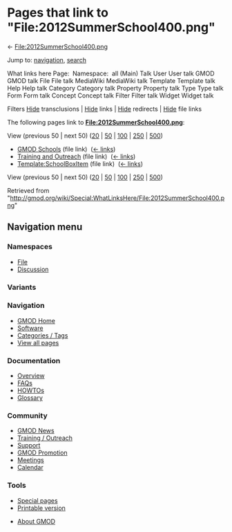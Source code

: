 <div id="mw-page-base" class="noprint">

</div>

<div id="mw-head-base" class="noprint">

</div>

<div id="content" class="mw-body" role="main">

<span id="top"></span>

<div id="mw-js-message" style="display:none;">

</div>



# <span dir="auto">Pages that link to "File:2012SummerSchool400.png"</span>

<div id="bodyContent">

<div id="contentSub">

←
[File:2012SummerSchool400.png](/wiki/File:2012SummerSchool400.png "File:2012SummerSchool400.png")

</div>

<div id="jump-to-nav" class="mw-jump">

Jump to: [navigation](#mw-navigation), [search](#p-search)

</div>

<div id="mw-content-text">

What links here Page:  Namespace:  all (Main) Talk User User talk GMOD
GMOD talk File File talk MediaWiki MediaWiki talk Template Template talk
Help Help talk Category Category talk Property Property talk Type Type
talk Form Form talk Concept Concept talk Filter Filter talk Widget
Widget talk

Filters
[Hide](/mediawiki/index.php?title=Special:WhatLinksHere/File:2012SummerSchool400.png&hidetrans=1 "Special:WhatLinksHere/File:2012SummerSchool400.png")
transclusions \|
[Hide](/mediawiki/index.php?title=Special:WhatLinksHere/File:2012SummerSchool400.png&hidelinks=1 "Special:WhatLinksHere/File:2012SummerSchool400.png")
links \|
[Hide](/mediawiki/index.php?title=Special:WhatLinksHere/File:2012SummerSchool400.png&hideredirs=1 "Special:WhatLinksHere/File:2012SummerSchool400.png")
redirects \|
[Hide](/mediawiki/index.php?title=Special:WhatLinksHere/File:2012SummerSchool400.png&hideimages=1 "Special:WhatLinksHere/File:2012SummerSchool400.png")
file links

The following pages link to
**[File:2012SummerSchool400.png](/wiki/File:2012SummerSchool400.png "File:2012SummerSchool400.png")**:

View (previous 50 \| next 50)
([20](/mediawiki/index.php?title=Special:WhatLinksHere/File:2012SummerSchool400.png&limit=20 "Special:WhatLinksHere/File:2012SummerSchool400.png")
\|
[50](/mediawiki/index.php?title=Special:WhatLinksHere/File:2012SummerSchool400.png&limit=50 "Special:WhatLinksHere/File:2012SummerSchool400.png")
\|
[100](/mediawiki/index.php?title=Special:WhatLinksHere/File:2012SummerSchool400.png&limit=100 "Special:WhatLinksHere/File:2012SummerSchool400.png")
\|
[250](/mediawiki/index.php?title=Special:WhatLinksHere/File:2012SummerSchool400.png&limit=250 "Special:WhatLinksHere/File:2012SummerSchool400.png")
\|
[500](/mediawiki/index.php?title=Special:WhatLinksHere/File:2012SummerSchool400.png&limit=500 "Special:WhatLinksHere/File:2012SummerSchool400.png"))

- [GMOD Schools](/wiki/GMOD_Schools "GMOD Schools") (file link) ‎
  <span class="mw-whatlinkshere-tools">([←
  links](/mediawiki/index.php?title=Special:WhatLinksHere&target=GMOD+Schools "Special:WhatLinksHere"))</span>
- [Training and
  Outreach](/wiki/Training_and_Outreach "Training and Outreach") (file
  link) ‎ <span class="mw-whatlinkshere-tools">([←
  links](/mediawiki/index.php?title=Special:WhatLinksHere&target=Training+and+Outreach "Special:WhatLinksHere"))</span>
- [Template:SchoolBoxItem](/wiki/Template:SchoolBoxItem "Template:SchoolBoxItem")
  (file link) ‎ <span class="mw-whatlinkshere-tools">([←
  links](/mediawiki/index.php?title=Special:WhatLinksHere&target=Template%3ASchoolBoxItem "Special:WhatLinksHere"))</span>

View (previous 50 \| next 50)
([20](/mediawiki/index.php?title=Special:WhatLinksHere/File:2012SummerSchool400.png&limit=20 "Special:WhatLinksHere/File:2012SummerSchool400.png")
\|
[50](/mediawiki/index.php?title=Special:WhatLinksHere/File:2012SummerSchool400.png&limit=50 "Special:WhatLinksHere/File:2012SummerSchool400.png")
\|
[100](/mediawiki/index.php?title=Special:WhatLinksHere/File:2012SummerSchool400.png&limit=100 "Special:WhatLinksHere/File:2012SummerSchool400.png")
\|
[250](/mediawiki/index.php?title=Special:WhatLinksHere/File:2012SummerSchool400.png&limit=250 "Special:WhatLinksHere/File:2012SummerSchool400.png")
\|
[500](/mediawiki/index.php?title=Special:WhatLinksHere/File:2012SummerSchool400.png&limit=500 "Special:WhatLinksHere/File:2012SummerSchool400.png"))

</div>

<div class="printfooter">

Retrieved from
"<http://gmod.org/wiki/Special:WhatLinksHere/File:2012SummerSchool400.png>"

</div>

<div id="catlinks" class="catlinks catlinks-allhidden">

</div>

<div class="visualClear">

</div>

</div>

</div>

<div id="mw-navigation">

## Navigation menu

<div id="mw-head">



<div id="left-navigation">

<div id="p-namespaces" class="vectorTabs" role="navigation"
aria-labelledby="p-namespaces-label">

### Namespaces

- <span id="ca-nstab-image"><a href="/wiki/File:2012SummerSchool400.png" accesskey="c"
  title="View the file page [c]">File</a></span>
- <span id="ca-talk"><a
  href="/mediawiki/index.php?title=File_talk:2012SummerSchool400.png&amp;action=edit&amp;redlink=1"
  accesskey="t"
  title="Discussion about the content page [t]">Discussion</a></span>

</div>

<div id="p-variants" class="vectorMenu emptyPortlet" role="navigation"
aria-labelledby="p-variants-label">

### 

### Variants[](#)

<div class="menu">

</div>

</div>

</div>

<div id="right-navigation">





</div>



</div>

</div>

</div>

<div id="mw-panel">

<div id="p-logo" role="banner">

<a href="/wiki/Main_Page"
style="background-image: url(http://gmod.org/images/GMOD-cogs.png);"
title="Visit the main page"></a>

</div>

<div id="p-Navigation" class="portal" role="navigation"
aria-labelledby="p-Navigation-label">

### Navigation

<div class="body">

- <span id="n-GMOD-Home">[GMOD Home](/wiki/Main_Page)</span>
- <span id="n-Software">[Software](/wiki/GMOD_Components)</span>
- <span id="n-Categories-.2F-Tags">[Categories /
  Tags](/wiki/Categories)</span>
- <span id="n-View-all-pages">[View all
  pages](/wiki/Special:AllPages)</span>

</div>

</div>

<div id="p-Documentation" class="portal" role="navigation"
aria-labelledby="p-Documentation-label">

### Documentation

<div class="body">

- <span id="n-Overview">[Overview](/wiki/Overview)</span>
- <span id="n-FAQs">[FAQs](/wiki/Category:FAQ)</span>
- <span id="n-HOWTOs">[HOWTOs](/wiki/Category:HOWTO)</span>
- <span id="n-Glossary">[Glossary](/wiki/Glossary)</span>

</div>

</div>

<div id="p-Community" class="portal" role="navigation"
aria-labelledby="p-Community-label">

### Community

<div class="body">

- <span id="n-GMOD-News">[GMOD News](/wiki/GMOD_News)</span>
- <span id="n-Training-.2F-Outreach">[Training /
  Outreach](/wiki/Training_and_Outreach)</span>
- <span id="n-Support">[Support](/wiki/Support)</span>
- <span id="n-GMOD-Promotion">[GMOD
  Promotion](/wiki/GMOD_Promotion)</span>
- <span id="n-Meetings">[Meetings](/wiki/Meetings)</span>
- <span id="n-Calendar">[Calendar](/wiki/Calendar)</span>

</div>

</div>

<div id="p-tb" class="portal" role="navigation"
aria-labelledby="p-tb-label">

### Tools

<div class="body">

- <span id="t-specialpages"><a href="/wiki/Special:SpecialPages" accesskey="q"
  title="A list of all special pages [q]">Special pages</a></span>
- <span id="t-print"><a
  href="/mediawiki/index.php?title=Special:WhatLinksHere/File:2012SummerSchool400.png&amp;printable=yes"
  rel="alternate" accesskey="p"
  title="Printable version of this page [p]">Printable version</a></span>

</div>

</div>

</div>

</div>

<div id="footer" role="contentinfo">

- <span id="footer-places-about">[About
  GMOD](/wiki/GMOD:About "GMOD:About")</span>

<!-- -->






</div>
